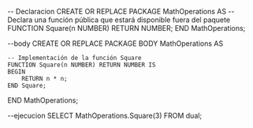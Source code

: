 -- Declaracion
CREATE OR REPLACE PACKAGE MathOperations AS
    -- Declara una función pública que estará disponible fuera del paquete
    FUNCTION Square(n NUMBER) RETURN NUMBER;
END MathOperations;

--body
CREATE OR REPLACE PACKAGE BODY MathOperations AS

    -- Implementación de la función Square
    FUNCTION Square(n NUMBER) RETURN NUMBER IS
    BEGIN
        RETURN n * n;
    END Square;

END MathOperations;


--ejecucion
SELECT MathOperations.Square(3) FROM dual;
